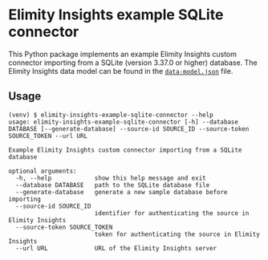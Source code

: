 # Elimity Insights example SQLite connector

This Python package implements an example Elimity Insights custom connector importing from a SQLite (version 3.37.0 or
higher) database. The Elimity Insights data model can be found in the [`data-model.json`](data-model.json) file.

## Usage

```console
(venv) $ elimity-insights-example-sqlite-connector --help
usage: elimity-insights-example-sqlite-connector [-h] --database DATABASE [--generate-database] --source-id SOURCE_ID --source-token SOURCE_TOKEN --url URL

Example Elimity Insights custom connector importing from a SQLite database

optional arguments:
  -h, --help            show this help message and exit
  --database DATABASE   path to the SQLite database file
  --generate-database   generate a new sample database before importing
  --source-id SOURCE_ID
                        identifier for authenticating the source in Elimity Insights
  --source-token SOURCE_TOKEN
                        token for authenticating the source in Elimity Insights
  --url URL             URL of the Elimity Insights server
```
